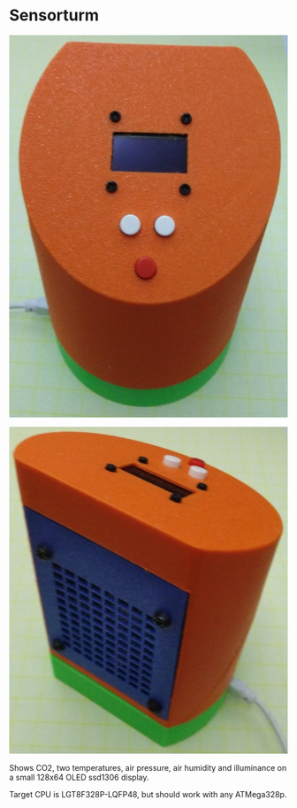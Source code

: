 # Sensorturm

![this is it](https://github.com/holgerlembke/sensorturm/blob/main/images/sensorturmt1a3452562456256.jpg?raw=true)

![this is it](https://github.com/holgerlembke/sensorturm/blob/main/images/sensorturmt2a3452562456256.jpg?raw=true)

Shows CO2, two temperatures, air pressure, air humidity and illuminance on a small 128x64 OLED ssd1306 display.

Target CPU is LGT8F328P-LQFP48, but should work with any ATMega328p.

